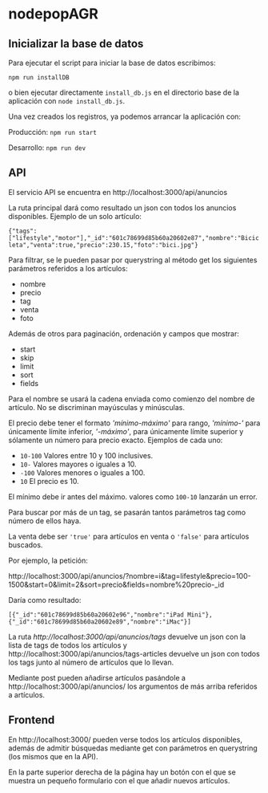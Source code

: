 # nodepopAGR

## Inicializar la base de datos
Para ejecutar el script para iniciar la base de datos escribimos:

`npm run installDB`

o bien ejecutar directamente `install_db.js` en el directorio base de la aplicación con `node install_db.js`.

Una vez creados los registros, ya podemos arrancar la aplicación con:

Producción: `npm run start`

Desarrollo: `npm run dev`

## API
El servicio API se encuentra en http://localhost:3000/api/anuncios

La ruta principal dará como resultado un json con todos los anuncios disponibles. Ejemplo de un solo artículo:

`{"tags":["lifestyle","motor"],"_id":"601c78699d85b60a20602e87","nombre":"Bicicleta","venta":true,"precio":230.15,"foto":"bici.jpg"}`

Para filtrar, se le pueden pasar por querystring al método get los siguientes parámetros referidos a los artículos:
- nombre
- precio
- tag
- venta
- foto

Además de otros para paginación, ordenación y campos que mostrar:
- start
- skip
- limit
- sort
- fields

Para el nombre se usará la cadena enviada como comienzo del nombre de artículo. No se discriminan mayúsculas y minúsculas.

El precio debe tener el formato *'mínimo-máximo'* para rango, *'mínimo-'* para únicamente límite inferior, *'-máximo'*, para únicamente límite superior y sólamente un número para precio exacto.
Ejemplos de cada uno:

- `10-100` Valores entre 10 y 100 inclusives.
- `10-` Valores mayores o iguales a 10.
- `-100` Valores menores o iguales a 100.
- `10` El precio es 10.

El mínimo debe ir antes del máximo. valores como `100-10` lanzarán un error.

Para buscar por más de un tag, se pasarán tantos parámetros tag como número de ellos haya.

La venta debe ser `'true'` para artículos en venta o `'false'` para artículos buscados.

Por ejemplo, la petición:

http://localhost:3000/api/anuncios/?nombre=i&tag=lifestyle&precio=100-1500&start=0&limit=2&sort=precio&fields=nombre%20precio-_id

Daría como resultado:

`[{"_id":"601c78699d85b60a20602e96","nombre":"iPad Mini"},{"_id":"601c78699d85b60a20602e89","nombre":"iMac"}]`

La ruta *http://localhost:3000/api/anuncios/tags* devuelve un json con la lista de tags de todos los artículos y http://localhost:3000/api/anuncios/tags-articles devuelve un json con todos los tags junto al número de artículos que lo llevan.

Mediante post pueden añadirse artículos pasándole a http://localhost:3000/api/anuncios/ los argumentos de más arriba referidos a artículos.

## Frontend

En http://localhost:3000/ pueden verse todos los artículos disponibles, además de admitir búsquedas mediante get con parámetros en querystring (los mismos que en la API).

En la parte superior derecha de la página hay un botón con el que se muestra un pequeño formulario con el que añadir nuevos artículos.